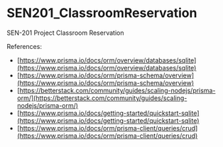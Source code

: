 # SEN201_ClassroomReservation
SEN-201 Project Classroom Reservation

References:
- [https://www.prisma.io/docs/orm/overview/databases/sqlite](https://www.prisma.io/docs/orm/overview/databases/sqlite)
- [https://www.prisma.io/docs/orm/prisma-schema/overview](https://www.prisma.io/docs/orm/prisma-schema/overview)
- [https://betterstack.com/community/guides/scaling-nodejs/prisma-orm/](https://betterstack.com/community/guides/scaling-nodejs/prisma-orm/)
- [https://www.prisma.io/docs/getting-started/quickstart-sqlite](https://www.prisma.io/docs/getting-started/quickstart-sqlite)
- [https://www.prisma.io/docs/orm/prisma-client/queries/crud](https://www.prisma.io/docs/orm/prisma-client/queries/crud)